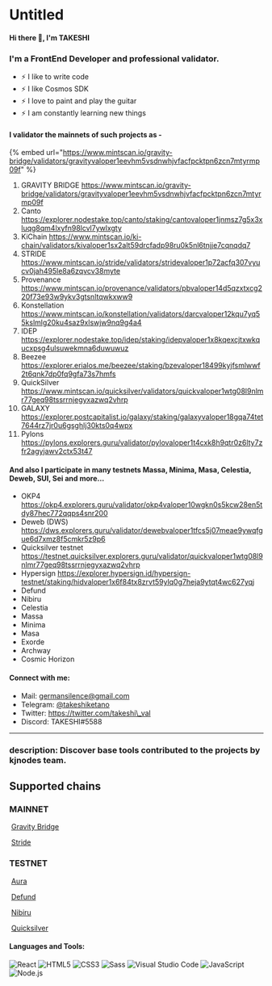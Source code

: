 # Untitled

#### Hi there 👋, I'm TAKESHI

### I'm a FrontEnd Developer and professional validator.

* ⚡ I like to write code
* ⚡ I like Cosmos SDK
* ⚡ I love to paint and play the guitar
* ⚡ I am constantly learning new things

#### I validator the mainnets of such projects as -

{% embed url="https://www.mintscan.io/gravity-bridge/validators/gravityvaloper1eevhm5vsdnwhjvfacfpcktpn6zcn7mtyrmp09f" %}

1. GRAVITY BRIDGE https://www.mintscan.io/gravity-bridge/validators/gravityvaloper1eevhm5vsdnwhjvfacfpcktpn6zcn7mtyrmp09f
2. Canto https://explorer.nodestake.top/canto/staking/cantovaloper1jnmsz7g5x3xluqg8qm4lxyfn98lcvl7ywlxgty
3. KiChain https://www.mintscan.io/ki-chain/validators/kivaloper1sx2alt59drcfadp98ru0k5nl6tnjje7cqnqdq7
4. STRIDE https://www.mintscan.io/stride/validators/stridevaloper1p72acfq307vyucv0jah495le8a6zqvcv38myte
5. Provenance https://www.mintscan.io/provenance/validators/pbvaloper14d5qzxtxcg220f73e93w9ykv3gtsnltqwkxww9
6. Konstellation https://www.mintscan.io/konstellation/validators/darcvaloper12kqu7yq55kslmlg20ku4saz9xlswjw9nq9g4a4
7. IDEP https://explorer.nodestake.top/idep/staking/idepvaloper1x8kqexcjtxwkqucxpsg4ulsuwekmna6duwuwuz
8. Beezee https://explorer.erialos.me/beezee/staking/bzevaloper18499kyjfsmlwwf2t6qnk7dp0fq9gfa73s7hmfs
9. QuickSilver https://www.mintscan.io/quicksilver/validators/quickvaloper1wtg08l9nlmr77geq98tssrrnjegyxazwq2vhrp
10. GALAXY https://explorer.postcapitalist.io/galaxy/staking/galaxyvaloper18gqa74tet7644rz7jr0u6gsghlj30kts0q4wpx
11. Pylons https://pylons.explorers.guru/validator/pylovaloper1t4cxk8h9qtr0z6lty7zfr2agyjawv2ctx53t47

#### And also I participate in many testnets Massa, Minima, Masa, Celestia, Deweb, SUI, Sei and more...

* OKP4 https://okp4.explorers.guru/validator/okp4valoper10wgkn0s5kcw28en5tdy87hec772qqps4snr200
* Deweb (DWS) https://dws.explorers.guru/validator/dewebvaloper1tfcs5j07meae9ywqfgue6d7xmz8f5cmkr5z9p6
* Quicksilver testnet https://testnet.quicksilver.explorers.guru/validator/quickvaloper1wtg08l9nlmr77geq98tssrrnjegyxazwq2vhrp
* Hypersign https://explorer.hypersign.id/hypersign-testnet/staking/hidvaloper1x6f84tx8zrvt59ylq0g7heja9ytqt4wc627yqj
* Defund
* Nibiru
* Celestia
* Massa
* Minima
* Masa
* Exorde
* Archway
* Cosmic Horizon

#### Connect with me:

* Mail: germansilence@gmail.com
* Telegram: [@takeshiketano](https://t.me/takeshiketano)
* Twitter: https://twitter.com/takeshi\_val
* Discord: TAKESHI#5588

***

### description: Discover base tools contributed to the projects by kjnodes team.

## Supported chains

### MAINNET

<img src="https://raw.githubusercontent.com/kj89/testnet_manuals/main/pingpub/logos/gravitybridge.png" alt="" data-size="line"> [Gravity Bridge](mainnet/gravitybridge/)

<img src="https://raw.githubusercontent.com/kj89/testnet_manuals/main/pingpub/logos/stride.png" alt="" data-size="line"> [Stride](mainnet/stride/)

### TESTNET

<img src="https://raw.githubusercontent.com/kj89/testnet_manuals/main/pingpub/logos/aura.png" alt="" data-size="line"> [Aura](testnet/aura/)

<img src="https://raw.githubusercontent.com/kj89/testnet_manuals/main/pingpub/logos/defund.png" alt="" data-size="line"> [Defund](testnet/defund/)

<img src="https://raw.githubusercontent.com/kj89/testnet_manuals/main/pingpub/logos/nibiru.png" alt="" data-size="line"> [Nibiru](testnet/nibiru/)

<img src="https://raw.githubusercontent.com/kj89/testnet_manuals/main/pingpub/logos/quicksilver.png" alt="" data-size="line"> [Quicksilver](testnet/quicksilver/)

#### Languages and Tools:

![React](https://raw.githubusercontent.com/github/explore/80688e429a7d4ef2fca1e82350fe8e3517d3494d/topics/react/react.png) ![HTML5](https://raw.githubusercontent.com/github/explore/80688e429a7d4ef2fca1e82350fe8e3517d3494d/topics/html/html.png) ![CSS3](https://raw.githubusercontent.com/github/explore/80688e429a7d4ef2fca1e82350fe8e3517d3494d/topics/css/css.png) ![Sass](https://raw.githubusercontent.com/github/explore/80688e429a7d4ef2fca1e82350fe8e3517d3494d/topics/sass/sass.png) ![Visual Studio Code](https://raw.githubusercontent.com/github/explore/80688e429a7d4ef2fca1e82350fe8e3517d3494d/topics/visual-studio-code/visual-studio-code.png) ![JavaScript](https://raw.githubusercontent.com/github/explore/80688e429a7d4ef2fca1e82350fe8e3517d3494d/topics/javascript/javascript.png) ![Node.js](https://raw.githubusercontent.com/github/explore/80688e429a7d4ef2fca1e82350fe8e3517d3494d/topics/nodejs/nodejs.png)
